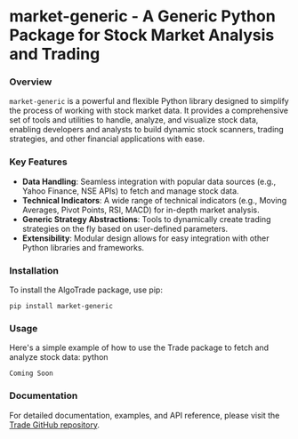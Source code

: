 # market-generic - A Generic Python Package for Stock Market Analysis and Trading

### Overview

`market-generic` is a powerful and flexible Python library designed to simplify the process of working with stock market data. It provides a comprehensive set of tools and utilities to handle, analyze, and visualize stock data, enabling developers and analysts to build dynamic stock scanners, trading strategies, and other financial applications with ease.


### Key Features
- <b>Data Handling</b>: Seamless integration with popular data sources (e.g., Yahoo Finance, NSE APIs) to fetch and manage stock data.
- <b>Technical Indicators</b>: A wide range of technical indicators (e.g., Moving Averages, Pivot Points, RSI, MACD) for in-depth market analysis.
- <b>Generic Strategy Abstractions</b>: Tools to dynamically create trading strategies on the fly based on user-defined parameters.
- <b>Extensibility</b>: Modular design allows for easy integration with other Python libraries and frameworks.


### Installation
To install the AlgoTrade package, use pip:

```
pip install market-generic
```

### Usage

Here's a simple example of how to use the Trade package to fetch and analyze stock data:
python

`Coming Soon`


### Documentation

For detailed documentation, examples, and API reference, please visit the [Trade GitHub repository](https://github.com/sharmasourab93/Trade).
